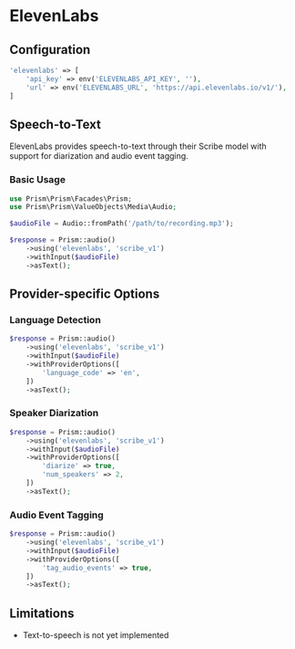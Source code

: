 # ElevenLabs

## Configuration

```php
'elevenlabs' => [
    'api_key' => env('ELEVENLABS_API_KEY', ''),
    'url' => env('ELEVENLABS_URL', 'https://api.elevenlabs.io/v1/'),
]
```

## Speech-to-Text

ElevenLabs provides speech-to-text through their Scribe model with support for diarization and audio event tagging.

### Basic Usage

```php
use Prism\Prism\Facades\Prism;
use Prism\Prism\ValueObjects\Media\Audio;

$audioFile = Audio::fromPath('/path/to/recording.mp3');

$response = Prism::audio()
    ->using('elevenlabs', 'scribe_v1')
    ->withInput($audioFile)
    ->asText();
```

## Provider-specific Options

### Language Detection

```php
$response = Prism::audio()
    ->using('elevenlabs', 'scribe_v1')
    ->withInput($audioFile)
    ->withProviderOptions([
        'language_code' => 'en',
    ])
    ->asText();
```

### Speaker Diarization

```php
$response = Prism::audio()
    ->using('elevenlabs', 'scribe_v1')
    ->withInput($audioFile)
    ->withProviderOptions([
        'diarize' => true,
        'num_speakers' => 2,
    ])
    ->asText();
```

### Audio Event Tagging

```php
$response = Prism::audio()
    ->using('elevenlabs', 'scribe_v1')
    ->withInput($audioFile)
    ->withProviderOptions([
        'tag_audio_events' => true,
    ])
    ->asText();
```

## Limitations

- Text-to-speech is not yet implemented